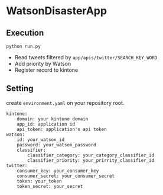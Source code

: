 # WatsonDisasterApp

## Execution

```
python run.py
```

* Read tweets filtered by `app/apis/twitter/SEARCH_KEY_WORD`
* Add priority by Watson
* Register record to kintone

## Setting

create `environment.yaml` on your repository root.

```
kintone:
    domain: your kintone domain
    app_id: application id
    api_token: application's api token
watson:
    id: your_watson_id
    password: your_watson_password
	classifier:
        classifier_category: your_category_classifier_id 
        classifier_priority: your_prirrity_classifier_id
twitter:
    consumer_key: your_consumer_key
    consumer_secret: your_consumer_secret
    token: your_token
    token_secret: your_secret
```

